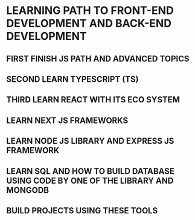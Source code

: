 # LEARNING PATH TO FRONT-END DEVELOPMENT AND BACK-END DEVELOPMENT

## FIRST FINISH JS PATH AND ADVANCED TOPICS

## SECOND LEARN TYPESCRIPT (TS)

## THIRD LEARN REACT WITH ITS ECO SYSTEM

## LEARN NEXT JS FRAMEWORKS

## LEARN NODE JS LIBRARY AND EXPRESS JS FRAMEWORK

## LEARN SQL AND HOW TO BUILD DATABASE USING CODE BY ONE OF THE LIBRARY AND MONGODB

## BUILD PROJECTS USING THESE TOOLS
